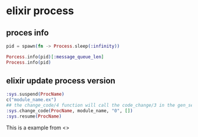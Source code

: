 # elixir process

## proces info
``` elixir
pid = spawn(fn -> Process.sleep(:infinity))

Porcess.info(pid)[:message_queue_len]
Process.info(pid)
```

## elixir update process version

``` elixir
:sys.suspend(ProcName)
c("module_name.ex")
## the change_code/4 function will call the code_change/3 in the gen_server or something like modules.
:sys.change_code(ProcName, module_name, "0", [])
:sys.resume(ProcName)
```
This is a example from <<Programming Elixir>>

